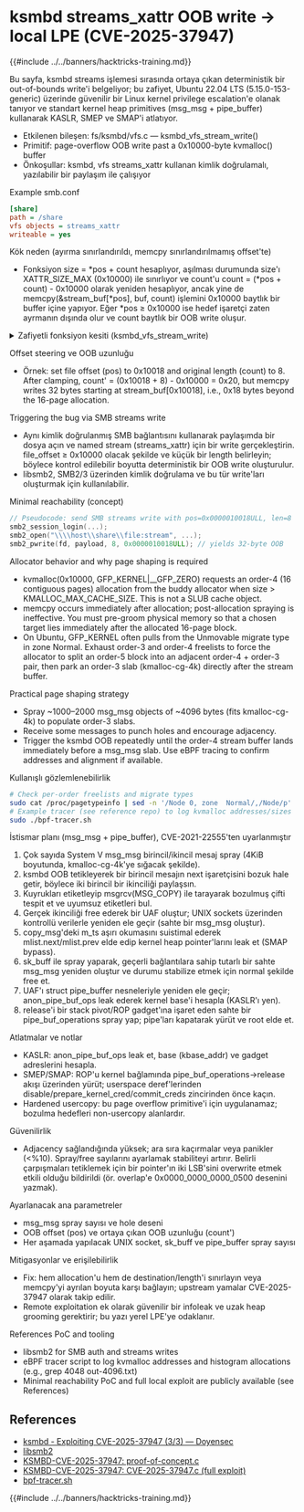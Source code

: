 # ksmbd streams_xattr OOB write → local LPE (CVE-2025-37947)

{{#include ../../banners/hacktricks-training.md}}

Bu sayfa, ksmbd streams işlemesi sırasında ortaya çıkan deterministik bir out-of-bounds write'i belgeliyor; bu zafiyet, Ubuntu 22.04 LTS (5.15.0-153-generic) üzerinde güvenilir bir Linux kernel privilege escalation'e olanak tanıyor ve standart kernel heap primitives (msg_msg + pipe_buffer) kullanarak KASLR, SMEP ve SMAP'i atlatıyor.

- Etkilenen bileşen: fs/ksmbd/vfs.c — ksmbd_vfs_stream_write()
- Primitif: page-overflow OOB write past a 0x10000-byte kvmalloc() buffer
- Önkoşullar: ksmbd, vfs streams_xattr kullanan kimlik doğrulamalı, yazılabilir bir paylaşım ile çalışıyor

Example smb.conf
```ini
[share]
path = /share
vfs objects = streams_xattr
writeable = yes
```
Kök neden (ayırma sınırlandırıldı, memcpy sınırlandırılmamış offset'te)
- Fonksiyon size = *pos + count hesaplıyor, aşılması durumunda size'ı XATTR_SIZE_MAX (0x10000) ile sınırlıyor ve count'u count = (*pos + count) - 0x10000 olarak yeniden hesaplıyor, ancak yine de memcpy(&stream_buf[*pos], buf, count) işlemini 0x10000 baytlık bir buffer içine yapıyor. Eğer *pos ≥ 0x10000 ise hedef işaretçi zaten ayrmanın dışında olur ve count baytlık bir OOB write oluşur.

<details>
<summary>Zafiyetli fonksiyon kesiti (ksmbd_vfs_stream_write)</summary>
```c
// https://elixir.bootlin.com/linux/v5.15/source/fs/ksmbd/vfs.c#L411
static int ksmbd_vfs_stream_write(struct ksmbd_file *fp, char *buf, loff_t *pos, size_t count)
{
char *stream_buf = NULL, *wbuf;
size_t size;
...
size = *pos + count;
if (size > XATTR_SIZE_MAX) {             // [1] clamp allocation, but...
size = XATTR_SIZE_MAX;
count = (*pos + count) - XATTR_SIZE_MAX; // [1.1] ...recompute count
}
wbuf = kvmalloc(size, GFP_KERNEL | __GFP_ZERO); // [2] alloc 0x10000
stream_buf = wbuf;
memcpy(&stream_buf[*pos], buf, count);         // [3] OOB when *pos >= 0x10000
...
kvfree(stream_buf);
return err;
}
```
</details>

Offset steering ve OOB uzunluğu
- Örnek: set file offset (pos) to 0x10018 and original length (count) to 8. After clamping, count' = (0x10018 + 8) - 0x10000 = 0x20, but memcpy writes 32 bytes starting at stream_buf[0x10018], i.e., 0x18 bytes beyond the 16-page allocation.

Triggering the bug via SMB streams write
- Aynı kimlik doğrulanmış SMB bağlantısını kullanarak paylaşımda bir dosya açın ve named stream (streams_xattr) için bir write gerçekleştirin. file_offset ≥ 0x10000 olacak şekilde ve küçük bir length belirleyin; böylece kontrol edilebilir boyutta deterministik bir OOB write oluşturulur.
- libsmb2, SMB2/3 üzerinden kimlik doğrulama ve bu tür write'ları oluşturmak için kullanılabilir.

Minimal reachability (concept)
```c
// Pseudocode: send SMB streams write with pos=0x0000010018ULL, len=8
smb2_session_login(...);
smb2_open("\\\\host\\share\\file:stream", ...);
smb2_pwrite(fd, payload, 8, 0x0000010018ULL); // yields 32-byte OOB
```
Allocator behavior and why page shaping is required
- kvmalloc(0x10000, GFP_KERNEL|__GFP_ZERO) requests an order-4 (16 contiguous pages) allocation from the buddy allocator when size > KMALLOC_MAX_CACHE_SIZE. This is not a SLUB cache object.
- memcpy occurs immediately after allocation; post-allocation spraying is ineffective. You must pre-groom physical memory so that a chosen target lies immediately after the allocated 16-page block.
- On Ubuntu, GFP_KERNEL often pulls from the Unmovable migrate type in zone Normal. Exhaust order-3 and order-4 freelists to force the allocator to split an order-5 block into an adjacent order-4 + order-3 pair, then park an order-3 slab (kmalloc-cg-4k) directly after the stream buffer.

Practical page shaping strategy
- Spray ~1000–2000 msg_msg objects of ~4096 bytes (fits kmalloc-cg-4k) to populate order-3 slabs.
- Receive some messages to punch holes and encourage adjacency.
- Trigger the ksmbd OOB repeatedly until the order-4 stream buffer lands immediately before a msg_msg slab. Use eBPF tracing to confirm addresses and alignment if available.

Kullanışlı gözlemlenebilirlik
```bash
# Check per-order freelists and migrate types
sudo cat /proc/pagetypeinfo | sed -n '/Node 0, zone  Normal/,/Node/p'
# Example tracer (see reference repo) to log kvmalloc addresses/sizes
sudo ./bpf-tracer.sh
```
İstismar planı (msg_msg + pipe_buffer), CVE-2021-22555'ten uyarlanmıştır
1) Çok sayıda System V msg_msg birincil/ikincil mesaj spray (4KiB boyutunda, kmalloc-cg-4k'ye sığacak şekilde).
2) ksmbd OOB tetikleyerek bir birincil mesajın next işaretçisini bozuk hale getir, böylece iki birincil bir ikinciliği paylaşsın.
3) Kuyrukları etiketleyip msgrcv(MSG_COPY) ile tarayarak bozulmuş çifti tespit et ve uyumsuz etiketleri bul.
4) Gerçek ikinciliği free ederek bir UAF oluştur; UNIX sockets üzerinden kontrollü verilerle yeniden ele geçir (sahte bir msg_msg oluştur).
5) copy_msg'deki m_ts aşırı okumasını suistimal ederek mlist.next/mlist.prev elde edip kernel heap pointer'larını leak et (SMAP bypass).
6) sk_buff ile spray yaparak, geçerli bağlantılara sahip tutarlı bir sahte msg_msg yeniden oluştur ve durumu stabilize etmek için normal şekilde free et.
7) UAF'ı struct pipe_buffer nesneleriyle yeniden ele geçir; anon_pipe_buf_ops leak ederek kernel base'i hesapla (KASLR'ı yen).
8) release'i bir stack pivot/ROP gadget'ına işaret eden sahte bir pipe_buf_operations spray yap; pipe'ları kapatarak yürüt ve root elde et.

Atlatmalar ve notlar
- KASLR: anon_pipe_buf_ops leak et, base (kbase_addr) ve gadget adreslerini hesapla.
- SMEP/SMAP: ROP'u kernel bağlamında pipe_buf_operations->release akışı üzerinden yürüt; userspace deref'lerinden disable/prepare_kernel_cred/commit_creds zincirinden önce kaçın.
- Hardened usercopy: bu page overflow primitive'i için uygulanamaz; bozulma hedefleri non-usercopy alanlardır.

Güvenilirlik
- Adjacency sağlandığında yüksek; ara sıra kaçırmalar veya panikler (<%10). Spray/free sayılarını ayarlamak stabiliteyi artırır. Belirli çarpışmaları tetiklemek için bir pointer'ın iki LSB'sini overwrite etmek etkili olduğu bildirildi (ör. overlap'e 0x0000_0000_0000_0500 desenini yazmak).

Ayarlanacak ana parametreler
- msg_msg spray sayısı ve hole deseni
- OOB offset (pos) ve ortaya çıkan OOB uzunluğu (count')
- Her aşamada yapılacak UNIX socket, sk_buff ve pipe_buffer spray sayısı

Mitigasyonlar ve erişilebilirlik
- Fix: hem allocation'u hem de destination/length'i sınırlayın veya memcpy'yi ayrılan boyuta karşı bağlayın; upstream yamalar CVE-2025-37947 olarak takip edilir.
- Remote exploitation ek olarak güvenilir bir infoleak ve uzak heap grooming gerektirir; bu yazı yerel LPE'ye odaklanır.

References PoC and tooling
- libsmb2 for SMB auth and streams writes
- eBPF tracer script to log kvmalloc addresses and histogram allocations (e.g., grep 4048 out-4096.txt)
- Minimal reachability PoC and full local exploit are publicly available (see References)

## References
- [ksmbd - Exploiting CVE-2025-37947 (3/3) — Doyensec](https://blog.doyensec.com/2025/10/08/ksmbd-3.html)
- [libsmb2](https://github.com/sahlberg/libsmb2)
- [KSMBD-CVE-2025-37947: proof-of-concept.c](https://github.com/doyensec/KSMBD-CVE-2025-37947/blob/main/proof-of-concept.c)
- [KSMBD-CVE-2025-37947: CVE-2025-37947.c (full exploit)](https://github.com/doyensec/KSMBD-CVE-2025-37947/blob/main/CVE-2025-37947.c)
- [bpf-tracer.sh](https://github.com/doyensec/KSMBD-CVE-2025-37947/blob/main/bpf-tracer.sh)

{{#include ../../banners/hacktricks-training.md}}
